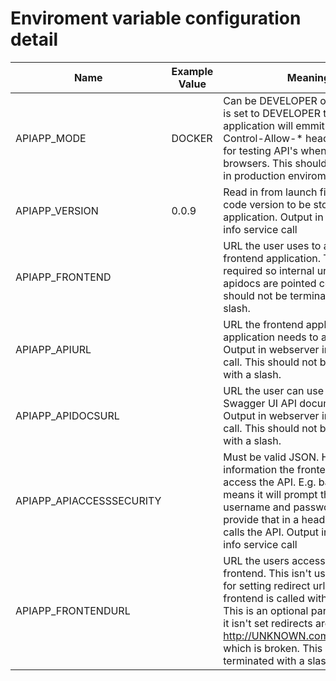 # Enviroment variable configuration detail

 | Name | Example Value | Meaning |
 | ---- | ------------- | ------- |
 | APIAPP_MODE | DOCKER | Can be DEVELOPER or DOCKER. If it is set to DEVELOPER then the application will emmit Access-Control-Allow-* headers to allow for testing API's when called from browsers. This should never be set in production enviroments. |
 | APIAPP_VERSION | 0.0.9 | Read in from launch file to allow the code version to be stored by the application. Output in webserver info service call |
 | APIAPP_FRONTEND |  | URL the user uses to access the frontend application. This is required so internal url's in the apidocs are pointed correctly. This should not be terminated with a slash. |
 | APIAPP_APIURL |  | URL the frontend applicaton application needs to access the API. Output in webserver info service call. This should not be terminated with a slash. |
 | APIAPP_APIDOCSURL |  | URL the user can use to access the Swagger UI API documentation. Output in webserver info service call. This should not be terminated with a slash. |
 | APIAPP_APIACCESSSECURITY |  | Must be valid JSON. Holds information the frontend needs to access the API. E.g. basic-auth means it will prompt the user for username and password and provide that in a header whenever it calls the API. Output in webserver info service call |
 | APIAPP_FRONTENDURL |  | URL the users access to view the frontend. This isn't used apart from for setting redirect url when the frontend is called without a slash. This is an optional paramater but if it isn't set redirects are sent to http://UNKNOWN.com/abc/frontend which is broken. This should not be terminated with a slash. |
 
